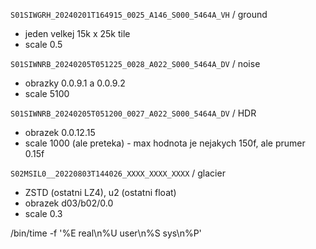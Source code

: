 `S01SIWGRH_20240201T164915_0025_A146_S000_5464A_VH` / ground
- jeden velkej 15k x 25k tile
- scale 0.5

`S01SIWNRB_20240205T051225_0028_A022_S000_5464A_DV` / noise 
- obrazky 0.0.9.1 a 0.0.9.2
- scale 5100

`S01SIWNRB_20240205T051200_0027_A022_S000_5464A_DV` / HDR
- obrazek 0.0.12.15
- scale 1000 (ale preteka) - max hodnota je nejakych 150f, ale prumer 0.15f

`S02MSIL0__20220803T144026_XXXX_XXXX_XXXX` / glacier
- ZSTD (ostatni LZ4), u2 (ostatni float)
- obrazek d03/b02/0.0
- scale 0.3

/bin/time -f '%E real\n%U user\n%S sys\n%P'
